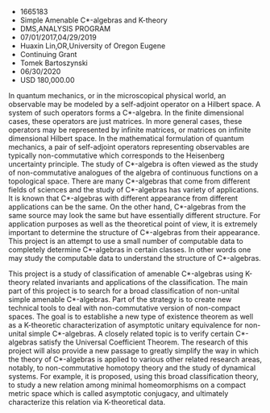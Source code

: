 
* 1665183
* Simple Amenable C*-algebras and K-theory
* DMS,ANALYSIS PROGRAM
* 07/01/2017,04/29/2019
* Huaxin Lin,OR,University of Oregon Eugene
* Continuing Grant
* Tomek Bartoszynski
* 06/30/2020
* USD 180,000.00

In quantum mechanics, or in the microscopical physical world, an observable may
be modeled by a self-adjoint operator on a Hilbert space. A system of such
operators forms a C*-algebra. In the finite dimensional cases, these operators
are just matrices. In more general cases, these operators may be represented by
infinite matrices, or matrices on infinite dimensional Hilbert space. In the
mathematical formulation of quantum mechanics, a pair of self-adjoint operators
representing observables are typically non-commutative which corresponds to the
Heisenberg uncertainty principle. The study of C*-algebra is often viewed as the
study of non-commutative analogues of the algebra of continuous functions on a
topological space. There are many C*-algebras that come from different fields of
sciences and the study of C*-algebras has variety of applications. It is known
that C*-algebras with different appearance from different applications can be
the same. On the other hand, C*-algebras from the same source may look the same
but have essentially different structure. For application purposes as well as
the theoretical point of view, it is extremely important to determine the
structure of C*-algebras from their appearance. This project is an attempt to
use a small number of computable data to completely determine C*-algebras in
certain classes. In other words one may study the computable data to understand
the structure of C*-algebras.

This project is a study of classification of amenable C*-algebras using K-theory
related invariants and applications of the classification. The main part of this
project is to search for a broad classification of non-unital simple amenable
C*-algebras. Part of the strategy is to create new technical tools to deal with
non-commutative version of non-compact spaces. The goal is to establishe a new
type of existence theorem as well as a K-theoretic characterization of
asymptotic unitary equivalence for non-unital simple C*-algebras. A closely
related topic is to verify certain C*-algebras satisfy the Universal Coefficient
Theorem. The research of this project will also provide a new passage to greatly
simplify the way in which the theory of C*-algebras is applied to various other
related research areas, notably, to non-commutative homotopy theory and the
study of dynamical systems. For example, it is proposed, using this broad
classification theory, to study a new relation among minimal homeomorphisms on a
compact metric space which is called asymptotic conjugacy, and ultimately
characterize this relation via K-theoretical data.
